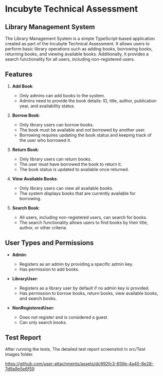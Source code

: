 # Incubyte Technical Assessment

## Library Management System

The Library Management System is a simple TypeScript-based application created as part of the Incubyte Technical Assessment. It allows users to perform basic library operations such as adding books, borrowing books, returning books, and viewing available books. Additionally, it provides a search functionality for all users, including non-registered users.

## Features

1. **Add Book**:
   - Only admins can add books to the system.
   - Admins need to provide the book details: ID, title, author, publication year, and availability status.

2. **Borrow Book**:
   - Only library users can borrow books.
   - The book must be available and not borrowed by another user.
   - Borrowing requires updating the book status and keeping track of the user who borrowed it.

3. **Return Book**:
   - Only library users can return books.
   - The user must have borrowed the book to return it.
   - The book status is updated to available once returned.

4. **View Available Books**:
   - Only library users can view all available books.
   - The system displays books that are currently available for borrowing.

5. **Search Book**:
   - All users, including non-registered users, can search for books.
   - The search functionality allows users to find books by their title, author, or other criteria.

## User Types and Permissions

- **Admin**:
  - Registers as an admin by providing a specific admin key.
  - Has permission to add books.

- **LibraryUser**:
  - Registers as a library user by default if no admin key is provided.
  - Has permission to borrow books, return books, view available books, and search books.

- **NonRegisteredUser**:
  - Does not register and is considered a guest.
  - Can only search books.

## Test Report

After running the tests, The detailed test report screenshot in src/Test images folder. 

https://github.com/user-attachments/assets/dc992fc3-659e-4a45-8e28-7d9a9e5e6f59





